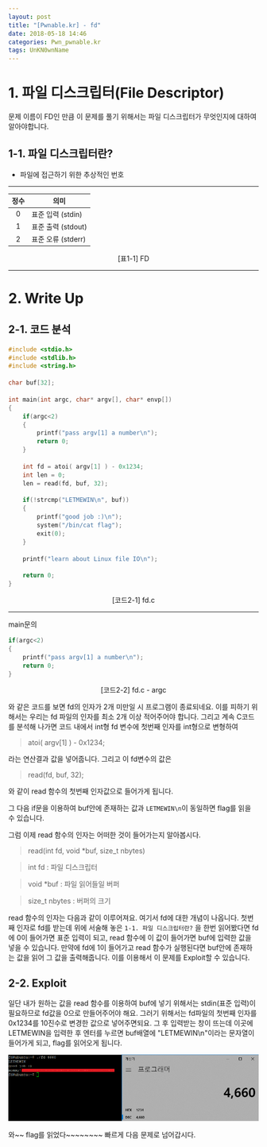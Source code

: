 ```yaml
---
layout: post
title: "[Pwnable.kr] - fd"
date: 2018-05-18 14:46
categories: Pwn_pwnable.kr
tags: UnKN0wnName
---
```


# 1. 파일 디스크립터(File Descriptor)

문제 이름이 FD인 만큼 이 문제를 풀기 위해서는 파일 디스크립터가 무엇인지에 대하여 알아야합니다.

## 1-1. 파일 디스크립터란?

* 파일에 접근하기 위한 추상적인 번호

***
|  정수  |  의미  |
|:---:|--- |
| 0 | 표준 입력 (stdin) |
| 1 | 표준 출력 (stdout)|
| 2 | 표준 오류 (stderr)|

<center> [표1-1] FD </center>

***

# 2. Write Up

## 2-1. 코드 분석


```c
#include <stdio.h>
#include <stdlib.h>
#include <string.h>

char buf[32];

int main(int argc, char* argv[], char* envp[])
{
	if(argc<2)
	{
		printf("pass argv[1] a number\n");
		return 0;
	}
	
	int fd = atoi( argv[1] ) - 0x1234;
	int len = 0;
	len = read(fd, buf, 32);
	
	if(!strcmp("LETMEWIN\n", buf))
	{
		printf("good job :)\n");
		system("/bin/cat flag");
		exit(0);
	}
	
	printf("learn about Linux file IO\n");
	
	return 0;
}

```
<center> [코드2-1] fd.c </center>

***

main문의
```c
if(argc<2)
{
	printf("pass argv[1] a number\n");
	return 0;
}
```
<center> [코드2-2] fd.c - argc </center>

와 같은 코드를 보면 fd의 인자가 2개 미만일 시 프로그램이 종료되네요.
이를 피하기 위해서는 우리는 fd 파일의 인자를 최소 2개 이상 적어주어야 합니다. 그리고 계속 C코드를 분석해 나가면
코드 내에서 int형 fd 변수에 첫번째 인자를 int형으로 변형하여 

> atoi( argv[1] ) - 0x1234;

라는 연산결과 값을 넣어줍니다. 그리고 이 fd변수의 값은

> read(fd, buf, 32);

와 같이 read 함수의 첫번째 인자값으로 들어가게 됩니다.

그 다음 if문을 이용하여 buf안에 존재하는 값과 `LETMEWIN\n`이 동일하면 flag를 읽을 수 있습니다.

그럼 이제 read 함수의 인자는 어떠한 것이 들어가는지 알아봅시다.

> read(int fd, void *buf, size_t nbytes)
   
   > int fd : 파일 디스크립터
   
   > void *buf : 파일 읽어들일 버퍼
   
   > size_t nbytes : 버퍼의 크기
   
read 함수의 인자는 다음과 같이 이루어져요. 여기서 fd에 대한 개념이 나옵니다. 첫번째 인자로 fd를 받는데
위에 서술해 놓은 `1-1. 파일 디스크립터란?` 을 한번 읽어봤다면 fd에 0이 들어가면 표준 입력이 되고, read 함수에 
이 값이 들어가면 buf에 입력한 값을 넣을 수 있습니다. 만약에 fd에 1이 들어가고 read 함수가 실행된다면 
buf안에 존재하는 값을 읽어 그 값을 출력해줍니다. 이를 이용해서 이 문제를 Exploit할 수 있습니다.

## 2-2. Exploit

일단 내가 원하는 값을 read 함수를 이용하여 buf에 넣기 위해서는 stdin(표준 입력)이 필요하므로 fd값을
0으로 만들어주어야 해요. 그러기 위해서는 fd파일의 첫번째 인자를 0x1234를 10진수로 변경한 값으로 
넣어주면되요. 그 후 입력받는 창이 뜨는데 이곳에 LETMEWIN을 입력한 후 엔터를 누르면 buf배열에 "LETMEWIN\n"이라는 문자열이
들어가게 되고, flag를 읽어오게 됩니다.

![exploit](https://github.com/STFWLG/stfwlg.github.io/blob/master/pic/pwnable_kr/fd/fd_ex1.png)

와~~ flag를 읽었다~~~~~~~~ 빠르게 다음 문제로 넘어갑시다.
